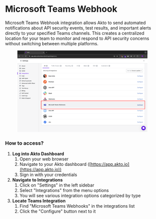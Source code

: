 # Microsoft Teams Webhook

Microsoft Teams Webhook integration allows Akto to send automated notifications about API security events, test results, and important alerts directly to your specified Teams channels. This creates a centralized location for your team to monitor and respond to API security concerns without switching between multiple platforms.

<figure><img src="../.gitbook/assets/image (4) (1).png" alt=""><figcaption></figcaption></figure>

### How to access?

1. **Log into Akto Dashboard**
   1. Open your web browser
   2. Navigate to your Akto dashboard ([https://app.akto.io](https://app.akto.io))
   3. Sign in with your credentials
2. **Navigate to Integrations**
   1. Click on "Settings" in the left sidebar
   2. Select "Integrations" from the menu options
   3. You will see various integration options categorized by type
3. **Locate Teams Integration**
   1. Find "Microsoft Teams Webhooks" in the integrations list
   2. Click the "Configure" button next to it

